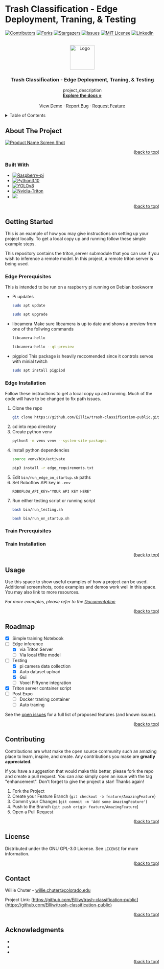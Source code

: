 # Trash Classification - Edge Deployment, Traning, & Testing
<!-- Improved compatibility of back to top link: See: https://github.com/othneildrew/Best-README-Template/pull/73 -->
<a name="readme-top"></a>
<!--
*** Thanks for checking out the Best-README-Template. If you have a suggestion
*** that would make this better, please fork the repo and create a pull request
*** or simply open an issue with the tag "enhancement".
*** Don't forget to give the project a star!
*** Thanks again! Now go create something AMAZING! :D
-->



<!-- PROJECT SHIELDS -->
<!--
*** I'm using markdown "reference style" links for readability.
*** Reference links are enclosed in brackets [ ] instead of parentheses ( ).
*** See the bottom of this document for the declaration of the reference variables
*** for contributors-url, forks-url, etc. This is an optional, concise syntax you may use.
*** https://www.markdownguide.org/basic-syntax/#reference-style-links
-->
[![Contributors][contributors-shield]][contributors-url]
[![Forks][forks-shield]][forks-url]
[![Stargazers][stars-shield]][stars-url]
[![Issues][issues-shield]][issues-url]
[![MIT License][license-shield]][license-url]
[![LinkedIn][linkedin-shield]][linkedin-url]



<!-- PROJECT LOGO -->
<br />
<div align="center">
  <a href="https://github.com/Eilliw/trash-classification-public">
    <img src="images/logo.png" alt="Logo" width="80" height="80">
  </a>

<h3 align="center">Trash Classification - Edge Deployment, Traning, & Testing</h3>

  <p align="center">
    project_description
    <br />
    <a href="https://github.com/Eilliw/trash-classification-public"><strong>Explore the docs »</strong></a>
    <br />
    <br />
    <a href="https://github.com/Eilliw/trash-classification-public">View Demo</a>
    ·
    <a href="https://github.com/Eilliw/trash-classification-public/issues">Report Bug</a>
    ·
    <a href="https://github.com/Eilliw/trash-classification-public/issues">Request Feature</a>
  </p>
</div>



<!-- TABLE OF CONTENTS -->
<details>
  <summary>Table of Contents</summary>
  <ol>
    <li>
      <a href="#about-the-project">About The Project</a>
      <ul>
        <li><a href="#built-with">Built With</a></li>
      </ul>
    </li>
    <li>
      <a href="#getting-started">Getting Started</a>
      <ul>
        <li><a href="#edge-prerequisites">Edge Prerequisites</a></li>
        <li><a href="#edge-installation">Edge Installation</a></li>
        <li><a href="#train-prerequisites">Train Prerequisites</a></li>
        <li><a href="#train-installation">Train Installation</a></li>
      </ul>
    </li>
    <li><a href="#usage">Usage</a></li>
    <li><a href="#roadmap">Roadmap</a></li>
    <li><a href="#contributing">Contributing</a></li>
    <li><a href="#license">License</a></li>
    <li><a href="#contact">Contact</a></li>
    <li><a href="#acknowledgments">Acknowledgments</a></li>
  </ol>
</details>



<!-- ABOUT THE PROJECT -->
## About The Project

[![Product Name Screen Shot][product-screenshot]](https://example.com)


<p align="right">(<a href="#readme-top">back to top</a>)</p>



### Built With

* [![Raspberry-pi][Rasp]][Rasp-url]
* [![Python3.10][Python]][Python-url]
* [![YOLOv8][Ultralytics]][Ultralytics-url]
* [![Nvidia-Triton][Nvidia]][Triton-url]
* <a href="https://universe.roboflow.com/trashclassification-tayqe/trash-vs-recycling-pi-cam">
    <img src="https://app.roboflow.com/images/download-dataset-badge.svg"></img>
</a>

<p align="right">(<a href="#readme-top">back to top</a>)</p>



<!-- GETTING STARTED -->
## Getting Started

This is an example of how you may give instructions on setting up your project locally.
To get a local copy up and running follow these simple example steps.

This repository contains the triton_server submodule that you can use if you wish to inference a remote model. 
In this project, a remote triton server is being used.

### Edge Prerequisites

This is intended to be run on a raspberry pi running on Debian bookworm
* Pi updates
   ```sh
   sudo apt update
   ```
    ```sh
    sudo apt upgrade
    ```

* libcamera
  Make sure libcamera is up to date and shows a preview from one of the follwing commands
   ```sh
   libcamera-hello
   ```
   ```sh
   libcamera-hello --qt-preview
   ```
* pigpiod
   This package is heavily reccomended since it controls servos with minial twitch
   ```sh
   sudo apt install pigpiod
   ```
### Edge Installation

Follow these instructions to get a local copy up and running. 
Much of the code will have to be changed to fix path issues.

1. Clone the repo
   ```sh
   git clone https://github.com/Eilliw/trash-classification-public.git
   ```
2. cd into repo directory
3. Create python venv
   ```sh
   python3 -m venv venv --system-site-packages
   ```
4. Install python dependencies
   ```sh
   source venv/bin/activate
   ```
   ```sh
   pip3 install -r edge_requirements.txt
   ```
5. Edit `bin/run_edge_on_startup.sh` paths
6. Set Roboflow API key in `.env`
   ```env
   ROBOFLOW_API_KEY="YOUR API KEY HERE"
   ```
7. Run either testing script or running script
   ```sh
   bash bin/run_testing.sh
   ```
   ```sh
   bash bin/run_on_startup.sh
   ```
### Train Prerequisites

### Train Installation
<p align="right">(<a href="#readme-top">back to top</a>)</p>



<!-- USAGE EXAMPLES -->
## Usage

Use this space to show useful examples of how a project can be used. Additional screenshots, code examples and demos work well in this space. You may also link to more resources.

_For more examples, please refer to the [Documentation](https://example.com)_

<p align="right">(<a href="#readme-top">back to top</a>)</p>



<!-- ROADMAP -->
## Roadmap

- [x] Simple training Notebook
- [ ] Edge inference
    - [x] via Triton Server
    - [ ] Via local tflite model
- [ ] Testing
    - [x] pi camera data collection
    - [x] Auto dataset upload
    - [x] Gui
    - [ ] Voxel Fiftyone integration
- [x] Triton server container script
- [ ] Post Expo
    - [ ] Docker traning container
    - [ ] Auto traning

See the [open issues](https://github.com/Eilliw/trash-classification-public/issues) for a full list of proposed features (and known issues).

<p align="right">(<a href="#readme-top">back to top</a>)</p>



<!-- CONTRIBUTING -->
## Contributing

Contributions are what make the open source community such an amazing place to learn, inspire, and create. Any contributions you make are **greatly appreciated**.

If you have a suggestion that would make this better, please fork the repo and create a pull request. You can also simply open an issue with the tag "enhancement".
Don't forget to give the project a star! Thanks again!

1. Fork the Project
2. Create your Feature Branch (`git checkout -b feature/AmazingFeature`)
3. Commit your Changes (`git commit -m 'Add some AmazingFeature'`)
4. Push to the Branch (`git push origin feature/AmazingFeature`)
5. Open a Pull Request

<p align="right">(<a href="#readme-top">back to top</a>)</p>



<!-- LICENSE -->
## License

Distributed under the GNU GPL-3.0 License. See `LICENSE` for more information.

<p align="right">(<a href="#readme-top">back to top</a>)</p>



<!-- CONTACT -->
## Contact

<!-- Your Name - [@twitter_handle](https://twitter.com/twitter_handle) - willie.chuter@colorado.edu -->
Willie Chuter - willie.chuter@colorado.edu

Project Link: [https://github.com/Eilliw/trash-classification-public](https://github.com/Eilliw/trash-classification-public)

<p align="right">(<a href="#readme-top">back to top</a>)</p>



<!-- ACKNOWLEDGMENTS -->
## Acknowledgments

* []()
* []()
* []()

<p align="right">(<a href="#readme-top">back to top</a>)</p>



<!-- MARKDOWN LINKS & IMAGES -->
<!-- https://www.markdownguide.org/basic-syntax/#reference-style-links -->
[repo]: trash-classification-public
[username]: Eilliw

[contributors-shield]: https://img.shields.io/github/contributors/Eilliw/trash-classification-public.svg?style=for-the-badge
[contributors-url]: https://github.com/Eilliw/trash-classification-public/graphs/contributors
[forks-shield]: https://img.shields.io/github/forks/Eilliw/trash-classification-public.svg?style=for-the-badge
[forks-url]: https://github.com/Eilliw/trash-classification-public/network/members
[stars-shield]: https://img.shields.io/github/stars/Eilliw/trash-classification-public.svg?style=for-the-badge
[stars-url]: https://github.com/Eilliw/trash-classification-public/stargazers
[issues-shield]: https://img.shields.io/github/issues/Eilliw/trash-classification-public.svg?style=for-the-badge
[issues-url]: https://github.com/Eilliw/trash-classification-public/issues
[license-shield]: https://img.shields.io/github/license/Eilliw/trash-classification-public.svg?style=for-the-badge
[license-url]: https://github.com/Eilliw/trash-classification-public/blob/master/LICENSE
[linkedin-shield]: https://img.shields.io/badge/-LinkedIn-black.svg?style=for-the-badge&logo=linkedin&colorB=555
[linkedin-url]: https://www.linkedin.com/in/willie-chuter
[product-screenshot]: images/screenshot.png

[Rasp]: https://img.shields.io/badge/Raspberry--pi(64bit)-e77499?style=for-the-badge&logo=raspberrypi&logoColor=A22846
[Rasp-url]: https://www.raspberrypi.com/software/operating-systems/#raspberry-pi-os-64-bit

[Python]: https://img.shields.io/badge/Python3.10-000000?style=for-the-badge&logo=python&logoColor=#3776AB
[Python-url]: https://www.python.org/downloads/

[Ultralytics]: https://img.shields.io/badge/Ultralytics--YOLOv8-0000FF?style=for-the-badge&logo=pytorch&logoColor=#EE4C2C
[Ultralytics-url]: https://github.com/ultralytics/ultralytics/

[Nvidia]: https://img.shields.io/badge/Nvidia-Triton-808080?style=for-the-badge&logo=nvidia&logoColor=#76B900
[Triton-url]: https://catalog.ngc.nvidia.com/orgs/nvidia/containers/tritonserver



[Next.js]: https://img.shields.io/badge/next.js-000000?style=for-the-badge&logo=nextdotjs&logoColor=white
[Next-url]: https://nextjs.org/
[React.js]: https://img.shields.io/badge/React-20232A?style=for-the-badge&logo=react&logoColor=61DAFB
[React-url]: https://reactjs.org/
[Vue.js]: https://img.shields.io/badge/Vue.js-35495E?style=for-the-badge&logo=vuedotjs&logoColor=4FC08D
[Vue-url]: https://vuejs.org/
[Angular.io]: https://img.shields.io/badge/Angular-DD0031?style=for-the-badge&logo=angular&logoColor=white
[Angular-url]: https://angular.io/
[Svelte.dev]: https://img.shields.io/badge/Svelte-4A4A55?style=for-the-badge&logo=svelte&logoColor=FF3E00
[Svelte-url]: https://svelte.dev/
[Laravel.com]: https://img.shields.io/badge/Laravel-FF2D20?style=for-the-badge&logo=laravel&logoColor=white
[Laravel-url]: https://laravel.com
[Bootstrap.com]: https://img.shields.io/badge/Bootstrap-563D7C?style=for-the-badge&logo=bootstrap&logoColor=white
[Bootstrap-url]: https://getbootstrap.com
[JQuery.com]: https://img.shields.io/badge/jQuery-0769AD?style=for-the-badge&logo=jquery&logoColor=white
[JQuery-url]: https://jquery.com 
